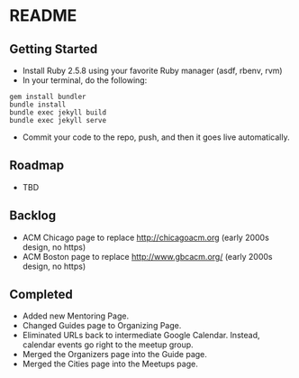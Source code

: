 # README

## Getting Started
* Install Ruby 2.5.8 using your favorite Ruby manager (asdf, rbenv, rvm)
* In your terminal, do the following:

```
gem install bundler
bundle install
bundle exec jekyll build
bundle exec jekyll serve
```

* Commit your code to the repo, push, and then it goes live automatically.

## Roadmap
* TBD

## Backlog
* ACM Chicago page to replace http://chicagoacm.org (early 2000s design, no https)
* ACM Boston page to replace http://www.gbcacm.org/ (early 2000s design, no https)

## Completed
* Added new Mentoring Page.
* Changed Guides page to Organizing Page.
* Eliminated URLs back to intermediate Google Calendar.  Instead, calendar events go right to the meetup group.
* Merged the Organizers page into the Guide page.
* Merged the Cities page into the Meetups page.
